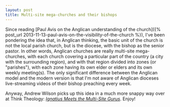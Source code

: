 ```yaml
---
layout: post
title: Multi-site mega-churches and their bishops
---
```

Since reading [Paul Avis on the Anglican understanding of the church]({% post_url 2013-11-13-paul-avis-on-the-visibility-of-the-church %}), I've been pondering the idea that, in Anglican thinking, the basic unit of the church is not the local parish church, but is the diocese, with the bishop as the senior pastor. In other words, Anglican churches are really multi-site mega-churches, with each church covering a particular part of the country (a city with the surrounding region), and with that region divided into zones (or "parishes"), with each zone having its own elder or elders and its own weekly meeting(s). The only significant difference between the Anglican model and the modern version is that I'm not aware of Anglican dioceses live-streaming videos of their bishop preaching every week.

Anyway, Andrew Wilson picks up this idea in a much more snappy way over at Think Theology: [_Ignatius Meets the Multi-Site Gurus_](http://thinktheology.co.uk/blog/article/ignatius_on_multi_site). Enjoy!
